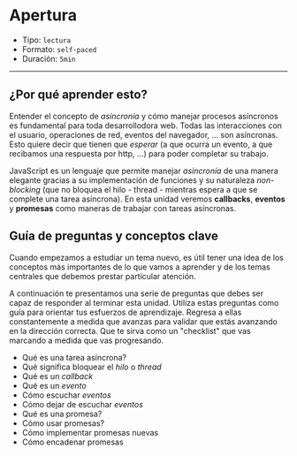# Apertura

* Tipo: `lectura`
* Formato: `self-paced`
* Duración: `5min`

***

## ¿Por qué aprender esto?

Entender el concepto de _asincronía_ y cómo manejar procesos asíncronos es
fundamental para toda desarrollodora web. Todas las interacciones con el
usuario, operaciones de red, eventos del navegador, ... son asíncronas. Esto
quiere decir que tienen que _esperar_ (a que ocurra un evento, a que recibamos
una respuesta por http, ...) para poder completar su trabajo.

JavaScript es un lenguaje que permite manejar _asincronía_ de una manera
elegante gracias a su implementación de funciones y su naturaleza _non-blocking_
(que no bloquea el hilo - thread - mientras espera a que se complete una tarea
asíncrona). En esta unidad veremos **callbacks**, **eventos** y **promesas**
como maneras de trabajar con tareas asíncronas.

## Guía de preguntas y conceptos clave

Cuando empezamos a estudiar un tema nuevo, es útil tener una idea de los
conceptos más importantes de lo que vamos a aprender y de los temas centrales
que debemos prestar particular atención.

A continuación te presentamos una serie de preguntas que debes ser capaz de
responder al terminar esta unidad. Utiliza estas preguntas como guía para
orientar tus esfuerzos de aprendizaje. Regresa a ellas constantemente a medida
que avanzas para validar que estás avanzando en la dirección correcta. Que te
sirva como un "checklist" que vas marcando a medida que vas progresando.

* Qué es una tarea asíncrona?
* Qué significa bloquear el _hilo_ o _thread_
* Qué es un _callback_
* Qué es un _evento_
* Cómo escuchar _eventos_
* Cómo dejar de escuchar _eventos_
* Qué es una promesa?
* Cómo usar promesas?
* Cómo implementar promesas nuevas
* Cómo encadenar promesas
